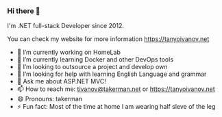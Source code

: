 ### Hi there 👋

I'm .NET full-stack Developer since 2012.

You can check my website for more information https://tanyoivanov.net 

- 🔭 I’m currently working on HomeLab
- 🌱 I’m currently learning Docker and other DevOps tools 
- 👯 I’m looking to outsource a project and develop own
- 🤔 I’m looking for help with learning English Language and grammar
- 💬 Ask me about ASP.NET MVC!
- 📫 How to reach me: tivanov@takerman.net or https://tanyoivanov.net
- 😄 Pronouns: takerman
- ⚡ Fun fact: Most of the time at home I am wearing half sleve of the leg
